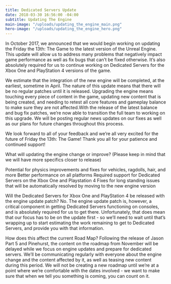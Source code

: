 ```yaml
---
title: Dedicated Servers Update
date: 2018-03-30 16:56:00 -04:00
subtitle: Updating The Engine
main-image: "/uploads/updating_the_engine_main.png"
hero-image: "/uploads/updating_the_engine_hero.png"
---
```


In October 2017, we announced that we would begin working on updating the Friday the 13th: The Game to the latest version of the Unreal Engine. This update will allow us to address many problems that negatively impact game performance as well as fix bugs that can’t be fixed otherwise. It’s also absolutely required for us to continue working on Dedicated Servers for the Xbox One and PlayStation 4 versions of the game.

We estimate that the integration of the new engine will be completed, at the earliest, sometime in April. The nature of this update means that there will be no regular patches until it is released. Upgrading the engine means touching every piece of content in the game, updating new content that is being created, and needing to retest all core features and gameplay balance to make sure they are not affected.With the release of the latest balance and bug fix patches, we’re now able to transition the full team to working on this upgrade. We will be posting regular news updates on our fixes as well as our plans for future changes throughout this process.

We look forward to all of your feedback and we’re all very excited for the future of Friday the 13th: The Game! Thank you all for your patience and continued support!

 

What will updating the engine change or improve? (Please keep in mind that we will have more specifics closer to release)

Potential for physics improvements and fixes for vehicles, ragdolls, hair, and more
Better performance on all platforms
Required support for Dedicated Servers on the Xbox One and Playstation 4
Fixes for long standing issues that will be automatically resolved by moving to the new engine version
 

Will the Dedicated Servers for Xbox One and PlayStation 4 be released with the engine update patch?
No. The engine update patch is, however, a critical component in getting Dedicated Servers functioning on consoles, and is absolutely required for us to get there. Unfortunately, that does mean that our focus has to be on the update first - so we’ll need to wait until that’s wrapping up to start estimating the work remaining to get to Dedicated Servers, and provide you with that information.

 

How does this affect the current Road Map?
Following the release of Jason Part 5 and Pinehurst, the content on the roadmap from November will be delayed while we focus on engine updates and prepare for dedicated servers. We’ll be communicating regularly with everyone about the engine change and the content affected by it, as well as teasing new content during this period. We will not be creating a new roadmap until we’re at a point where we’re comfortable with the dates involved - we want to make sure that when we tell you something is coming, you can count on it.